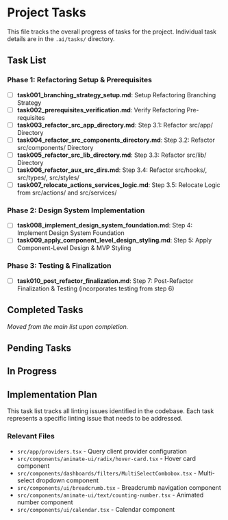 # Project Tasks

This file tracks the overall progress of tasks for the project. 
Individual task details are in the `.ai/tasks/` directory.

## Task List

### Phase 1: Refactoring Setup & Prerequisites

- [ ] **task001_branching_strategy_setup.md**: Setup Refactoring Branching Strategy
- [ ] **task002_prerequisites_verification.md**: Verify Refactoring Pre-requisites
- [ ] **task003_refactor_src_app_directory.md**: Step 3.1: Refactor src/app/ Directory
- [ ] **task004_refactor_src_components_directory.md**: Step 3.2: Refactor src/components/ Directory
- [ ] **task005_refactor_src_lib_directory.md**: Step 3.3: Refactor src/lib/ Directory
- [ ] **task006_refactor_aux_src_dirs.md**: Step 3.4: Refactor src/hooks/, src/types/, src/styles/
- [ ] **task007_relocate_actions_services_logic.md**: Step 3.5: Relocate Logic from src/actions/ and src/services/

### Phase 2: Design System Implementation

- [ ] **task008_implement_design_system_foundation.md**: Step 4: Implement Design System Foundation
- [ ] **task009_apply_component_level_design_styling.md**: Step 5: Apply Component-Level Design & MVP Styling

### Phase 3: Testing & Finalization

- [ ] **task010_post_refactor_finalization.md**: Step 7: Post-Refactor Finalization & Testing (incorporates testing from step 6)

## Completed Tasks

_Moved from the main list upon completion._

## Pending Tasks

## In Progress



## Implementation Plan

This task list tracks all linting issues identified in the codebase. Each task represents a specific linting issue that needs to be addressed.

### Relevant Files

- `src/app/providers.tsx` - Query client provider configuration
- `src/components/animate-ui/radix/hover-card.tsx` - Hover card component
- `src/components/dashboards/filters/MultiSelectCombobox.tsx` - Multi-select dropdown component
- `src/components/ui/breadcrumb.tsx` - Breadcrumb navigation component
- `src/components/animate-ui/text/counting-number.tsx` - Animated number component
- `src/components/ui/calendar.tsx` - Calendar component
